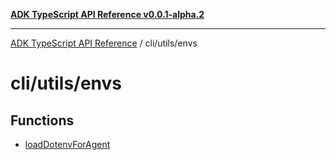[**ADK TypeScript API Reference v0.0.1-alpha.2**](../../../README.md)

***

[ADK TypeScript API Reference](../../../modules.md) / cli/utils/envs

# cli/utils/envs

## Functions

- [loadDotenvForAgent](functions/loadDotenvForAgent.md)
